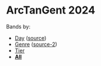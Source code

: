 # ArcTanGent 2024

Bands by:
* [Day](bands-by-day.md) ([source](https://arctangent.co.uk/line-up/))
* [Genre](bands-by-genre.md) ([source-2](https://twitter.com/ATGFestival/status/1765416134579220956))
* [Tier](bands-by-tier.md)
* [**All**](bands-by-day-and-genre.md)

